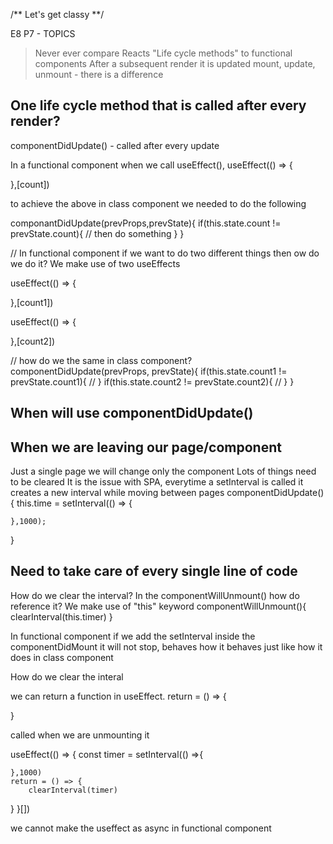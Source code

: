 /** Let's get classy **/

E8 P7 - TOPICS

> Never ever compare Reacts "Life cycle methods" to functional components
> After a subsequent render it is updated
> mount, update, unmount - there is a difference

## One life cycle method that is called after every render?

componentDidUpdate() - called after every update

In a functional component when we call useEffect(),
useEffect(() => {

},[count])

to achieve the above in class component we needed to do the following

componantDidUpdate(prevProps,prevState){
if(this.state.count != prevState.count){
// then do something
}
}

// In functional component if we want to do two different things then ow do we do it?
We make use of two useEffects

useEffect(() => {

},[count1])

useEffect(() => {

},[count2])

// how do we the same in class component?
componentDidUpdate(prevProps, prevState){
if(this.state.count1 != prevState.count1){
//
}
if(this.state.count2 != prevState.count2){
//
}
}

## When will use componentDidUpdate()

## When we are leaving our page/component

Just a single page we will change only the component
Lots of things need to be cleared
It is the issue with SPA, everytime a setInterval is called it creates a new interval while moving between pages
componentDidUpdate(){
this.time = setInterval(() => {

    },1000);

}

## Need to take care of every single line of code

How do we clear the interval?
In the componentWillUnmount()
how do reference it?
We make use of "this" keyword
componentWillUnmount(){
clearInterval(this.timer)
}

In functional component if we add the setInterval inside the componentDidMount it will not stop, behaves how it behaves just like how it does in class component

How do we clear the interal

we can return a function in useEffect.
return = () => {

}

called when we are unmounting it

useEffect(() => {
const timer = setInterval(() =>{

    },1000)
    return = () => {
        clearInterval(timer)

}
}[])

we cannot make the useffect as async in functional component
